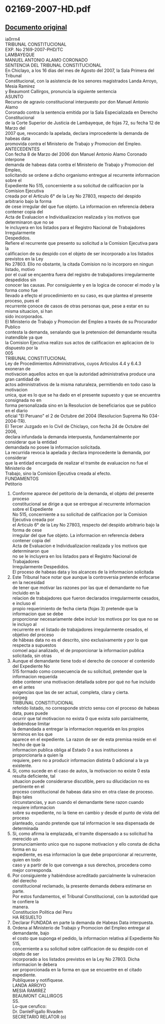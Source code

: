 
02169-2007-HD.pdf
=================
  
[Documento original](https://tc.gob.pe/jurisprudencia/2008/02169-2007-HD.pdf)  
---  
ia0rrn4  
TRIBUNAL CONSTITUCIONAL  
EXP. No 2169-2007-PHD/TC  
LAMBAYEQUE  
MANUEL ANTONIO ALAMO CORONADO  
SENTENCIA DEL TRIBUNAL CONSTITUCIONAL  
En Chiclayo, a los 16 dias del mes de Agosto del 2007, la Sala Primera del Tribunal  
Constitucional, con la asistencia de los senores magistrados Landa Arroyo, Mesia Ramirez  
y Beaumont Callirgos, pronuncia la siguiente sentencia  
ASUNTO  
Recurso de agravio constitucional interpuesto por don Manuel Antonio Alamo  
Coronado contra la sentencia emitida por la Sala Especializada en Derecho Constitucional  
de la Corte Superior de Justicia de Lambayeque, de fojas 72, su fecha 12 de Marzo del  
2007 que, revocando la apelada, declara improcedente la demanda de habeas data  
promovida contra el Ministerio de Trabajo y Promocion del Empleo.  
ANTECEDENTES  
Con fecha 8 de Marzo del 2006 don Manuel Antonio Alamo Coronado interpone  
demanda de habeas data contra el Ministerio de Trabajo y Promocion del Empleo,  
solicitando se ordene a dicho organismo entregue al recurrente informacion sobre el  
Expediente No 515, concerniente a su solicitud de calificacion por la Comision Ejecutiva  
creada por el Articulo 6° de la Ley No 27803, respecto del despido arbitrario bajo la forma  
de cese irregular del que fue objeto. La informacion en referencia debera contener copia del  
Acta de Evaluacion e Individualizacion realizada y los motivos que determinaron que no se  
le incluyera en los listados para el Registro Nacional de Trabajadores Irregularmente  
Despedidos.  
Refiere el recurrente que presento su solicitud a la Comision Ejecutiva para la  
calificacion de su despido con el objeto de ser incorporado a los listados previstos en la Ley  
No 27803. Ello no obstante, la citada Comision no lo incorporo en ningun listado, motivo  
por el cual se ençaentra fuera del registro de trabajadores irregularmente despedidos sin  
conocer las causas. Por consiguiente y en la logica de conocer el modo y la forma como fue  
llevado a efeçto el procedimiento en su caso, es que plantea el presente proceso, pues el  
recurrente çonoce de casos de otras personas que, pese a estar en su misma situacion, si han  
sido incorporados.  
El Ministerio de Trabajo y Promocion del Empleo a través de su Procurador Publico  
contesta la demanda, senalando que la pretension del demandante resulta inatendible ya que  
la Comision Ejecutiva realizo sus actos de calificacion en aplicacion de lo dispuesto por la  
005  
TRIBUNAL CONSTITUCIONAL  
Ley de Procedimientos Administrativos, cuyos Articulos 4.4 y 6.4.3 exoneran de  
motivacion aquellos actos en que la autoridad administrativa produce una gran cantidad de  
actos administrativos de la misma naturaleza, permitiendo en todo caso la motivacion  
unica, que es lo que se ha dado en el presente supuesto y que se encuentra consignada no en  
forma personalizada sino en la Resolucion de beneficiarios que se publico en el diario  
oficial "El Peruano" el 2 de Octubre del 2004 (Resolucion Suprema No 034-2004-TR).  
El Tercer Juzgado en lo Civil de Chiclayo, con fecha 24 de Octubre del 2006,  
declara infundada la demanda interpuesta, fundamentalmente por considerar que la entidad  
demandada no posee la informacion solicitada.  
La recurrida revoca la apelada y declara improcedente la demanda, por considerar  
que la entidad encargada de realizar el tramite de evaluacion no fue el Ministerio de  
Trabajo, sino la Comision Ejecutiva creada al efecto.  
FUNDAMENTOS  
Petitorio  
1. Conforme aparece del petitorio de la demanda, el objeto del presente proceso  
constitucional se dirige a que se entregue al recurrente informacion sobre el Expediente  
No 515, concerniente a su solicitud de calificacion por la Comision Ejecutiva creada por  
el Articulo 6° de la Ley No 27803, respecto del despido arbitrario bajo la forma de cese  
irregular del que fue objeto. La informacion en referencia debera contener copia del  
Acta de Evaluacion e Individualizacion realizada y los motivos que determinaron que  
no se le incluyera en los listados para el Registro Nacional de Trabajadores  
Irregularmente Despedidos.  
El proceso de habeas data y los alcances de la informacion solicitada  
2. Este Tribunal hace notar que aunque la controversia pretende enfocarse en la necesidad  
de tener que motivar las razones por las que el demandante no fue incluido en la  
relacion de trabajadores que fueron declarados irregularmente cesados, e incluso el  
propio requerimiento de fecha cierta (fojas 3) pretende que la informacion que se debe  
proporcionar necesariamente debe incluir los motivos por los que no se le incluyo al  
recurrente en el listado de trabajadores irregularmente cesados, el objetivo del proceso  
de hâbeas data no es el descrito, sino exclusivamente y por lo que respecta a supuestos  
comoel aqui analizado, el de proporcionar la informacion publica solicitada, sin otras  
3. Aunque el demandante tiene todo el derecho de conocer el contenido del Expediente No  
515 formado como consecuencia de su solicitud, pretender que la informacion requerida  
debe contener una motivacion detallada sobre por qué no fue incluido en el antes  
exigencias que las de ser actual, completa, clara y cierta.  
porpeg  
TRIBUNAL CONSTITUCIONAL  
referido listado, no corresponde stricto sensu con el proceso de habeas data, pues puede  
ocurrir que tal motivacion no exista 0 que exista solo parcialmente, debiéndose limitar  
la demandada a entregar la informacion requerida en los propios términos en los que  
aparece en el expediente. La razon de ser de esta premisa reside en el hecho de que la  
informacion publica obliga al Estado 0 a sus instituciones a proporcionarla a quien la  
requiere, pero no a producir informacion distinta 0 adicional a la ya existente.  
4. Si, como sucede en el caso de autos, la motivacion no existe 0 esta resulta deficiente, tal  
situacion puede considerarse discutible, pero su dilucidacion no es pertinente en el  
proceso constitucional de habeas data sino en otra clase de proceso. Bajo tales  
circunstancias, y aun cuando el demandante tiene razon cuando requiere informacion  
sobre su expediente, no la tiene en cambio y desde el punto de vista del proceso  
planteado, cuando pretende que tal informacion le sea dispensada de determinada  
5. Si, como afirma la emplazada, el tramite dispensado a su solicitud ha merecido un  
pronunciamiento unico que no supone motivacion y ello consta de dicha forma en su  
expediente, es esa informacion la que debe proporcionar al recurrente, quien en todo  
caso y a partir de lo que convenga a sus derechos, procedera como mejor corresponda.  
6. Por consiguiente y habiéndose acreditado parcialmente la vulneracion del derecho  
constitucional reclamado, la presente demanda debera estimarse en parte.  
Por estos fundamentos, el Tribunal Constitucional, con la autoridad que le confiere la  
manera.  
Constitucion Politica del Peru  
HA RESUELTO  
1. Declarar FUNDADA en parte la demanda de Habeas Data interpuesta.  
2. Ordena al Ministerio de Trabajo y Promocion del Empleo entregar al demandante, bajo  
el costo que suponga el pedido, la informacion relativa al Expediente No 515,  
concerniente a su solicitud sobre calificacion de su despido con el objeto de ser  
incorporado a los listados previstos en la Ley No 27803. Dicha informacion le debera  
ser proporcionada en la forma en que se encuentre en el citado expediente.  
Publiquese y notifiquese.  
LANDA ARROYO  
MESIA RAMIREZ  
BEAUMONT CALLIRGOS  
SS.  
Lo-que cerufico:  
Dr. DanlelFigallo Rivaden  
SECRETARIO RELATOR (o)